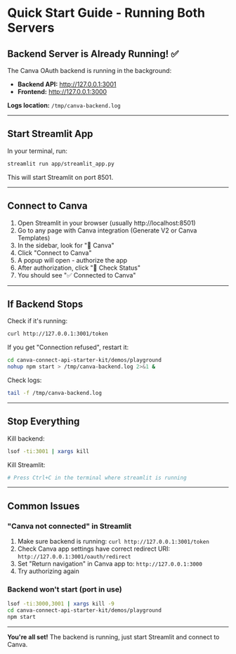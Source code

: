 # Quick Start Guide - Running Both Servers

## Backend Server is Already Running! ✅

The Canva OAuth backend is running in the background:
- **Backend API:** http://127.0.0.1:3001
- **Frontend:** http://127.0.0.1:3000

**Logs location:** `/tmp/canva-backend.log`

---

## Start Streamlit App

In your terminal, run:

```bash
streamlit run app/streamlit_app.py
```

This will start Streamlit on port 8501.

---

## Connect to Canva

1. Open Streamlit in your browser (usually http://localhost:8501)
2. Go to any page with Canva integration (Generate V2 or Canva Templates)
3. In the sidebar, look for "🔗 Canva"
4. Click "Connect to Canva"
5. A popup will open - authorize the app
6. After authorization, click "🔄 Check Status"
7. You should see "✅ Connected to Canva"

---

## If Backend Stops

Check if it's running:
```bash
curl http://127.0.0.1:3001/token
```

If you get "Connection refused", restart it:
```bash
cd canva-connect-api-starter-kit/demos/playground
nohup npm start > /tmp/canva-backend.log 2>&1 &
```

Check logs:
```bash
tail -f /tmp/canva-backend.log
```

---

## Stop Everything

Kill backend:
```bash
lsof -ti:3001 | xargs kill
```

Kill Streamlit:
```bash
# Press Ctrl+C in the terminal where streamlit is running
```

---

## Common Issues

### "Canva not connected" in Streamlit

1. Make sure backend is running: `curl http://127.0.0.1:3001/token`
2. Check Canva app settings have correct redirect URI: `http://127.0.0.1:3001/oauth/redirect`
3. Set "Return navigation" in Canva app to: `http://127.0.0.1:3000`
4. Try authorizing again

### Backend won't start (port in use)

```bash
lsof -ti:3000,3001 | xargs kill -9
cd canva-connect-api-starter-kit/demos/playground
npm start
```

---

**You're all set!** The backend is running, just start Streamlit and connect to Canva.
